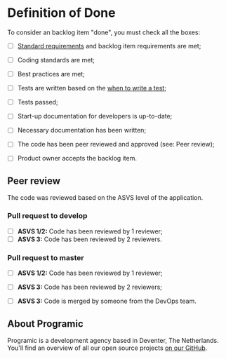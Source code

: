# Definition of Done
To consider an backlog item "done", you must check all the boxes:

- [ ] [Standard requirements](/standard-requirements.md) and backlog item requirements are met;
- [ ] Coding standards are met;
- [ ] Best practices are met;
- [ ] Tests are written based on the [when to write a test](/when-to-write-a-test.md);
- [ ] Tests passed;
- [ ] Start-up documentation for developers is up-to-date;
- [ ] Necessary documentation has been written;
- [ ] The code has been peer reviewed and approved (see: Peer review);
- [ ] Product owner accepts the backlog item.


## Peer review
The code was reviewed based on the ASVS level of the application.

### Pull request to develop

- [ ] **ASVS 1/2:** Code has been reviewed by 1 reviewer;
- [ ] **ASVS 3:** Code has been reviewed by 2 reviewers.

### Pull request to master

- [ ] **ASVS 1/2:** Code has been reviewed by 1 reviewer;
- [ ] **ASVS 3:** Code has been reviewed by 2 reviewers;
- [ ] **ASVS 3:** Code is merged by someone from the DevOps team.


## About Programic

Programic is a development agency based in Deventer, The Netherlands. You'll find an overview of all our open source projects [on our GitHub](https://github.com/programic).